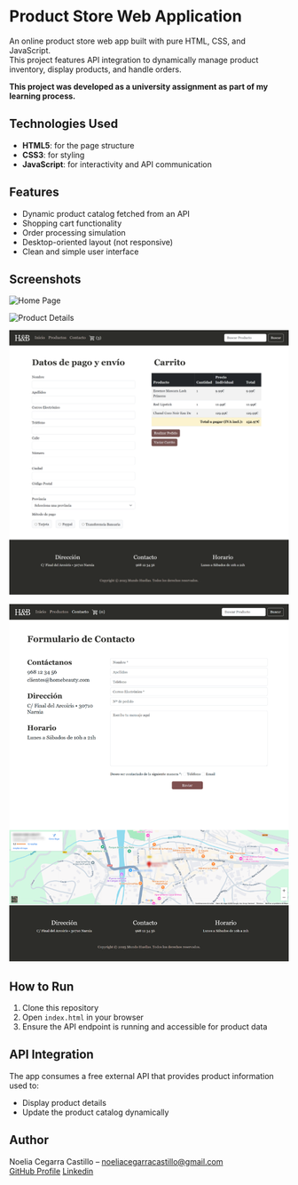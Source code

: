 # Product Store Web Application

An online product store web app built with pure HTML, CSS, and JavaScript.  
This project features API integration to dynamically manage product inventory, display products, and handle orders.

**This project was developed as a university assignment as part of my learning process.**

## Technologies Used

- **HTML5**: for the page structure  
- **CSS3**: for styling  
- **JavaScript**: for interactivity and API communication  

## Features

- Dynamic product catalog fetched from an API  
- Shopping cart functionality  
- Order processing simulation
- Desktop-oriented layout (not responsive)  
- Clean and simple user interface  

## Screenshots

![Home Page](/screenshots/index.png)  

![Product Details](/screenshots/products.png)  

![Shopping Cart](/screenshots/checkout.png) 

![Contact](/screenshots/contact.png)  

## How to Run

1. Clone this repository  
2. Open `index.html` in your browser  
3. Ensure the API endpoint is running and accessible for product data  

## API Integration

The app consumes a free external API that provides product information used to:  
- Display product details  
- Update the product catalog dynamically  



## Author

Noelia Cegarra Castillo – [noeliacegarracastillo@gmail.com](mailto:your.email@example.com)  
[GitHub Profile](https://github.com/ccaileon) 
[Linkedin](https://www.linkedin.com/in/noelia-cegarra-castillo/)
